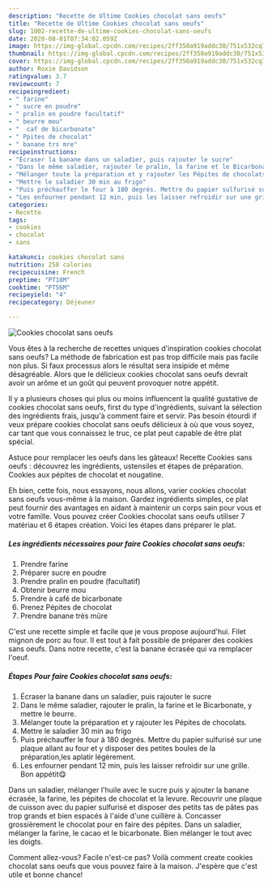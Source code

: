 ```yaml
---
description: "Recette de Ultime Cookies chocolat sans oeufs"
title: "Recette de Ultime Cookies chocolat sans oeufs"
slug: 1002-recette-de-ultime-cookies-chocolat-sans-oeufs
date: 2020-08-01T07:34:02.059Z
image: https://img-global.cpcdn.com/recipes/2ff350a919addc30/751x532cq70/cookies-chocolat-sans-oeufs-photo-principale-de-la-recette.jpg
thumbnail: https://img-global.cpcdn.com/recipes/2ff350a919addc30/751x532cq70/cookies-chocolat-sans-oeufs-photo-principale-de-la-recette.jpg
cover: https://img-global.cpcdn.com/recipes/2ff350a919addc30/751x532cq70/cookies-chocolat-sans-oeufs-photo-principale-de-la-recette.jpg
author: Roxie Davidson
ratingvalue: 3.7
reviewcount: 7
recipeingredient:
- " farine"
- " sucre en poudre"
- " pralin en poudre facultatif"
- " beurre mou"
- "  caf de bicarbonate"
- " Ppites de chocolat"
- " banane trs mre"
recipeinstructions:
- "Écraser la banane dans un saladier, puis rajouter le sucre"
- "Dans le même saladier, rajouter le pralin, la farine et le Bicarbonate, y mettre le beurre."
- "Mélanger toute la préparation et y rajouter les Pépites de chocolats."
- "Mettre le saladier 30 min au frigo"
- "Puis préchauffer le four à 180 degrés. Mettre du papier sulfurisé sur une plaque allant au four et y disposer des petites boules de la préparation,les aplatir légèrement."
- "Les enfourner pendant 12 min, puis les laisser refroidir sur une grille. Bon appétit😋"
categories:
- Recette
tags:
- cookies
- chocolat
- sans

katakunci: cookies chocolat sans 
nutrition: 258 calories
recipecuisine: French
preptime: "PT18M"
cooktime: "PT56M"
recipeyield: "4"
recipecategory: Déjeuner

---
```



![Cookies chocolat sans oeufs](https://img-global.cpcdn.com/recipes/2ff350a919addc30/751x532cq70/cookies-chocolat-sans-oeufs-photo-principale-de-la-recette.jpg)

Vous êtes à la recherche de recettes uniques d'inspiration cookies chocolat sans oeufs? La méthode de fabrication est pas trop difficile mais pas facile non plus. Si faux processus alors le résultat sera insipide et même désagréable. Alors que le délicieux cookies chocolat sans oeufs devrait avoir un arôme et un goût qui peuvent provoquer notre appétit.

Il y a plusieurs choses qui plus ou moins influencent la qualité gustative de cookies chocolat sans oeufs, first du type d'ingrédients, suivant la sélection des ingrédients frais, jusqu'à comment faire et servir. Pas besoin étourdi if veux prépare cookies chocolat sans oeufs délicieux à où que vous soyez, car tant que vous connaissez le truc, ce plat peut capable de être plat spécial.

Astuce pour remplacer les oeufs dans les gâteaux! Recette Cookies sans oeufs : découvrez les ingrédients, ustensiles et étapes de préparation. Cookies aux pépites de chocolat et nougatine.


Eh bien, cette fois, nous essayons, nous allons, varier cookies chocolat sans oeufs vous-même à la maison. Gardez ingrédients simples, ce plat peut fournir des avantages en aidant à maintenir un corps sain pour vous et votre famille. Vous pouvez créer Cookies chocolat sans oeufs utiliser 7 matériau et 6 étapes création. Voici les étapes dans préparer le plat.

<!--inarticleads1-->

##### Les ingrédients nécessaires pour faire Cookies chocolat sans oeufs:

1. Prendre  farine
1. Préparer  sucre en poudre
1. Prendre  pralin en poudre (facultatif)
1. Obtenir  beurre mou
1. Prendre  à café de bicarbonate
1. Prenez  Pépites de chocolat
1. Prendre  banane très mûre


C&#39;est une recette simple et facile que je vous propose aujourd&#39;hui. Filet mignon de porc au four. Il est tout à fait possible de préparer des cookies sans oeufs. Dans notre recette, c&#39;est la banane écrasée qui va remplacer l&#39;oeuf. 

<!--inarticleads2-->

##### Étapes Pour faire Cookies chocolat sans oeufs:

1. Écraser la banane dans un saladier, puis rajouter le sucre
1. Dans le même saladier, rajouter le pralin, la farine et le Bicarbonate, y mettre le beurre.
1. Mélanger toute la préparation et y rajouter les Pépites de chocolats.
1. Mettre le saladier 30 min au frigo
1. Puis préchauffer le four à 180 degrés. Mettre du papier sulfurisé sur une plaque allant au four et y disposer des petites boules de la préparation,les aplatir légèrement.
1. Les enfourner pendant 12 min, puis les laisser refroidir sur une grille. Bon appétit😋


Dans un saladier, mélanger l&#39;huile avec le sucre puis y ajouter la banane écrasée, la farine, les pépites de chocolat et la levure. Recouvrir une plaque de cuisson avec du papier sulfurisé et disposer des petits tas de pâtes pas trop grands et bien espacés à l&#39;aide d&#39;une cuillère à. Concasser grossièrement le chocolat pour en faire des pépites. Dans un saladier, mélanger la farine, le cacao et le bicarbonate. Bien mélanger le tout avec les doigts. 


Comment allez-vous? Facile n'est-ce pas? Voilà comment create cookies chocolat sans oeufs que vous pouvez faire à la maison. J'espère que c'est utile et bonne chance!
